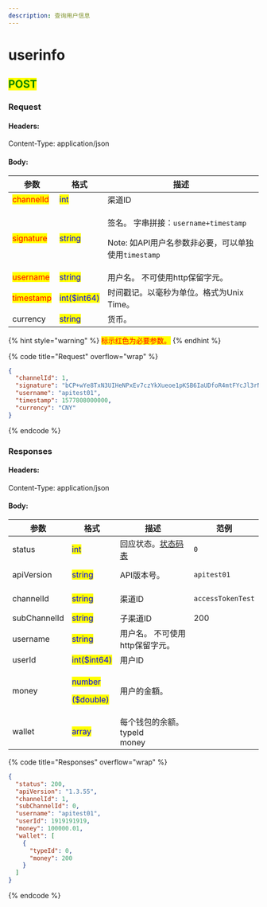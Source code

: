 ```yaml
---
description: 查询用户信息
---
```


# userinfo

## <mark style="color:green;">POST</mark>

### **Request**

#### Headers:

Content-Type: application/json

#### Body:

| 参数                                        | 格式                                           | 描述                                                                                                     |
| ----------------------------------------- | -------------------------------------------- | ------------------------------------------------------------------------------------------------------ |
| <mark style="color:red;">channelId</mark> | <mark style="color:blue;">int</mark>         | 渠道ID                                                                                                   |
| <mark style="color:red;">signature</mark> | <mark style="color:blue;">string</mark>      | <p>签名。 字串拼接：<code>username+timestamp</code> </p><p>Note: 如API用户名参数非必要，可以单独使用<code>timestamp</code></p> |
| <mark style="color:red;">username</mark>  | <mark style="color:blue;">string</mark>      | 用户名。 不可使用http保留字元。                                                                                     |
| <mark style="color:red;">timestamp</mark> | <mark style="color:blue;">int($int64)</mark> | 时间戳记。以毫秒为单位。格式为Unix Time。                                                                              |
| currency                                  | <mark style="color:blue;">string</mark>      | 货币。                                                                                                    |

{% hint style="warning" %}
<mark style="color:red;">标示红色为必要参数。</mark>
{% endhint %}

{% code title="Request" overflow="wrap" %}
```json
{
  "channelId": 1,
  "signature": "bCP+wYe8TxN3UIHeNPxEv7czYkXueoe1pKSB6IaUDfoR4mtFYcJl3rNFk8Uz84XAHfeD3mNE+p4gECOVw2JxxQ==",
  "username": "apitest01",
  "timestamp": 1577808000000,
  "currency": "CNY"
}
```
{% endcode %}

### **Responses**

#### Headers:

Content-Type: application/json

#### Body:

<table><thead><tr><th>参数</th><th>格式</th><th>描述</th><th data-hidden>范例</th></tr></thead><tbody><tr><td>status</td><td><mark style="color:blue;">int</mark></td><td>回应状态。<a href="../../ebet-xiang-ying-zhuang-tai-ma.md">状态码表</a></td><td><pre><code>0
</code></pre></td></tr><tr><td>apiVersion</td><td><mark style="color:blue;">string</mark></td><td>API版本号。</td><td><pre><code>apitest01
</code></pre></td></tr><tr><td>channelId</td><td><mark style="color:blue;">string</mark></td><td>渠道ID</td><td><pre><code>accessTokenTest
</code></pre></td></tr><tr><td>subChannelId</td><td><mark style="color:blue;">string</mark></td><td>子渠道ID</td><td>200</td></tr><tr><td>username</td><td><mark style="color:blue;">string</mark></td><td>用户名。 不可使用http保留字元。</td><td></td></tr><tr><td>userId</td><td><mark style="color:blue;">int($int64)</mark></td><td>用户ID</td><td></td></tr><tr><td>money</td><td><p><mark style="color:blue;">number</mark></p><p><mark style="color:blue;">($double)</mark></p></td><td>用户的金額。</td><td></td></tr><tr><td>wallet</td><td><mark style="color:blue;">array</mark></td><td>每个钱包的余额。<br>typeId<br>money</td><td></td></tr></tbody></table>

{% code title="Responses" overflow="wrap" %}
```json
{
  "status": 200,
  "apiVersion": "1.3.55",
  "channelId": 1,
  "subChannelId": 0,
  "username": "apitest01",
  "userId": 1919191919,
  "money": 100000.01,
  "wallet": [
    {
      "typeId": 0,
      "money": 200
    }
  ]
}
```
{% endcode %}
